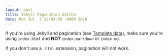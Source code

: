 ```yaml
---
layout: post
title: Jekyll Pagination Gotcha
date: Mon Jul  5 22:03:09 -0400 2010
---
```


If you're using Jekyll and pagination (see [Template data](http://wiki.github.com/mojombo/jekyll/template-data)),
make sure you're using `index.html` and **NOT** `index.markdown` or `index.md`.

If you don't use a `.html` extension, pagination will not work.
